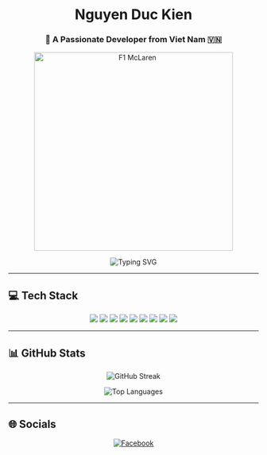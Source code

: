 <h1 align="center">Nguyen Duc Kien</h1>
<h3 align="center">🚀 A Passionate Developer from Viet Nam 🇻🇳</h3>

<p align="center">
  <img src="https://cdn.dribbble.com/userupload/42338664/file/original-d694603179a89d3a8accc7b38f37efe2.gif" width="400" alt="F1 McLaren" />
</p>

<p align="center">
  <img src="https://readme-typing-svg.herokuapp.com?font=Fira+Code&size=20&pause=1000&center=true&vCenter=true&width=435&lines=Mobile+Developer+%F0%9F%9A%80;Love+Flutter+%2B+Dart+%F0%9F%92%BB;Clean+Architecture+%26+Good+Practices+%F0%9F%94%A1;Keep+Learning+%F0%9F%92%AF" alt="Typing SVG" />
</p>

---

## 💻 Tech Stack

<p align="center">
  <img src="https://img.shields.io/badge/Dart-0175C2?style=for-the-badge&logo=dart&logoColor=white" />
  <img src="https://img.shields.io/badge/Flutter-02569B?style=for-the-badge&logo=flutter&logoColor=white" />
  <img src="https://img.shields.io/badge/Firebase-039BE5?style=for-the-badge&logo=firebase&logoColor=white" />
  <img src="https://img.shields.io/badge/Go-00ADD8?style=for-the-badge&logo=go&logoColor=white" />
  <img src="https://img.shields.io/badge/JavaScript-323330?style=for-the-badge&logo=javascript&logoColor=F7DF1E" />
  <img src="https://img.shields.io/badge/MySQL-00f?style=for-the-badge&logo=mysql&logoColor=white" />
  <img src="https://img.shields.io/badge/SQLite-07405E?style=for-the-badge&logo=sqlite&logoColor=white" />
  <img src="https://img.shields.io/badge/Figma-F24E1E?style=for-the-badge&logo=figma&logoColor=white" />
  <img src="https://img.shields.io/badge/Postman-FF6C37?style=for-the-badge&logo=postman&logoColor=white" />
</p>

---

## 📊 GitHub Stats

<p align="center">
  <img src="https://github-readme-streak-stats.herokuapp.com/?user=DuckienDev&theme=vision-friendly-dark&hide_border=true" alt="GitHub Streak" />
</p>

<p align="center">
  <img src="https://github-readme-stats.vercel.app/api/top-langs/?username=DuckienDev&layout=compact&theme=vision-friendly-dark&hide_border=true&langs_count=8" alt="Top Languages" />
</p>

---

## 🌐 Socials

<p align="center">
  <a href="https://www.facebook.com/nguyen.uc.kien.947201" target="_blank">
    <img src="https://img.shields.io/badge/Facebook-1877F2?style=for-the-badge&logo=facebook&logoColor=white" alt="Facebook" />
  </a>
</p>
